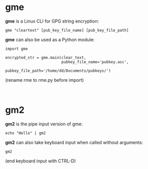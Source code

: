 # gme

**gme** is a Linux CLI for GPG string encryption:
    
    gme "cleartext" [pub_key_file_name] [pub_key_file_path]
    
**gme** can also be used as a Python module:

    import gme
    
    encrypted_str = gme.main(clear_text, 
                             pubkey_file_name='pubkey.asc', 
                             pubkey_file_path='/home/dd/Documents/pubkeys/')
   (rename rme to rme.py before import)

<br>

# gm2

**gm2** is the pipe input version of gme:

    echo "Hello" | gm2
    
**gm2** can also take keyboard input when called without arguments:

    gm2
    
(end keyboard input with CTRL-D)
